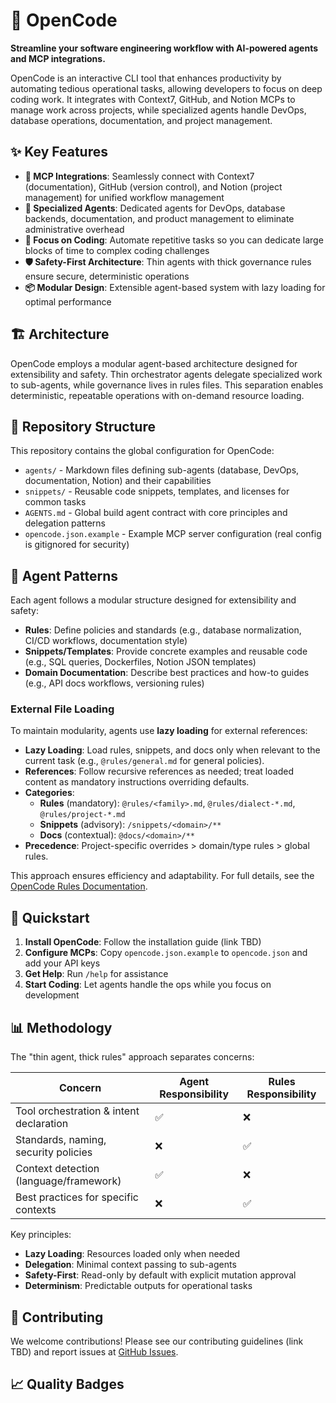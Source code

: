 # 🚀 OpenCode

**Streamline your software engineering workflow with AI-powered agents and MCP integrations.**

OpenCode is an interactive CLI tool that enhances productivity by automating tedious operational tasks, allowing developers to focus on deep coding work. It integrates with Context7, GitHub, and Notion MCPs to manage work across projects, while specialized agents handle DevOps, database operations, documentation, and project management.

## ✨ Key Features

- **🔗 MCP Integrations**: Seamlessly connect with Context7 (documentation), GitHub (version control), and Notion (project management) for unified workflow management
- **🤖 Specialized Agents**: Dedicated agents for DevOps, database backends, documentation, and product management to eliminate administrative overhead
- **🎯 Focus on Coding**: Automate repetitive tasks so you can dedicate large blocks of time to complex coding challenges
- **🛡️ Safety-First Architecture**: Thin agents with thick governance rules ensure secure, deterministic operations
- **📦 Modular Design**: Extensible agent-based system with lazy loading for optimal performance

## 🏗️ Architecture

OpenCode employs a modular agent-based architecture designed for extensibility and safety. Thin orchestrator agents delegate specialized work to sub-agents, while governance lives in rules files. This separation enables deterministic, repeatable operations with on-demand resource loading.

## 📁 Repository Structure

This repository contains the global configuration for OpenCode:

- `agents/` - Markdown files defining sub-agents (database, DevOps, documentation, Notion) and their capabilities
- `snippets/` - Reusable code snippets, templates, and licenses for common tasks
- `AGENTS.md` - Global build agent contract with core principles and delegation patterns
- `opencode.json.example` - Example MCP server configuration (real config is gitignored for security)

## 🤖 Agent Patterns

Each agent follows a modular structure designed for extensibility and safety:

- **Rules**: Define policies and standards (e.g., database normalization, CI/CD workflows, documentation style)
- **Snippets/Templates**: Provide concrete examples and reusable code (e.g., SQL queries, Dockerfiles, Notion JSON templates)
- **Domain Documentation**: Describe best practices and how-to guides (e.g., API docs workflows, versioning rules)

### External File Loading

To maintain modularity, agents use **lazy loading** for external references:

- **Lazy Loading**: Load rules, snippets, and docs only when relevant to the current task (e.g., `@rules/general.md` for general policies).
- **References**: Follow recursive references as needed; treat loaded content as mandatory instructions overriding defaults.
- **Categories**:
  - **Rules** (mandatory): `@rules/<family>.md`, `@rules/dialect-*.md`, `@rules/project-*.md`
  - **Snippets** (advisory): `/snippets/<domain>/**`
  - **Docs** (contextual): `@docs/<domain>/**`
- **Precedence**: Project-specific overrides > domain/type rules > global rules.

This approach ensures efficiency and adaptability. For full details, see the [OpenCode Rules Documentation](https://opencode.ai/docs/rules/).

## 🚀 Quickstart

1. **Install OpenCode**: Follow the installation guide (link TBD)
2. **Configure MCPs**: Copy `opencode.json.example` to `opencode.json` and add your API keys
3. **Get Help**: Run `/help` for assistance
4. **Start Coding**: Let agents handle the ops while you focus on development

## 📊 Methodology

The "thin agent, thick rules" approach separates concerns:

| Concern                                           | Agent Responsibility | Rules Responsibility |
| ------------------------------------------------- | -------------------- | -------------------- |
| Tool orchestration & intent declaration           | ✅                    | ❌                    |
| Standards, naming, security policies              | ❌                    | ✅                    |
| Context detection (language/framework)            | ✅                    | ❌                    |
| Best practices for specific contexts              | ❌                    | ✅                    |

Key principles:
- **Lazy Loading**: Resources loaded only when needed
- **Delegation**: Minimal context passing to sub-agents
- **Safety-First**: Read-only by default with explicit mutation approval
- **Determinism**: Predictable outputs for operational tasks

## 🤝 Contributing

We welcome contributions! Please see our contributing guidelines (link TBD) and report issues at [GitHub Issues](https://github.com/sst/opencode/issues).

## 📈 Quality Badges

<!-- Add quality badges here, e.g., build status, coverage, etc. -->
